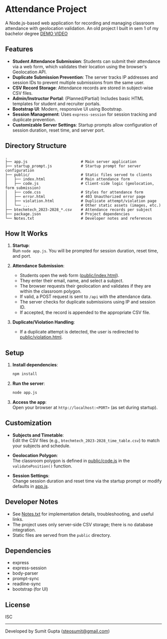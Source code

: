 # Attendance Project

A Node.js-based web application for recording and managing classroom attendance with geolocation validation. An old project I built in sem 1 of my bachelor degree
[DEMO VIDEO](https://drive.google.com/file/d/1WSBD_EG_We4qfY_T-5CpVKsrff5cXBmN/view)

## Features

- **Student Attendance Submission**: Students can submit their attendance via a web form, which validates their location using the browser's Geolocation API.
- **Duplicate Submission Prevention**: The server tracks IP addresses and session IDs to prevent multiple submissions from the same user.
- **CSV Record Storage**: Attendance records are stored in subject-wise CSV files.
- **Admin/Instructor Portal**: (Planned/Partial) Includes basic HTML templates for student and recruiter portals.
- **Bootstrap UI**: Modern, responsive UI using Bootstrap.
- **Session Management**: Uses `express-session` for session tracking and duplicate prevention.
- **Customizable Server Settings**: Startup prompts allow configuration of session duration, reset time, and server port.

## Directory Structure

```
.
├── app.js                        # Main server application
├── startup_prompt.js             # Startup prompt for server configuration
├── public/                       # Static files served to clients
│   ├── index.html                # Main attendance form
│   ├── code.js                   # Client-side logic (geolocation, form submission)
│   ├── code.css                  # Styles for attendance form
│   ├── error.html                # 403 Unauthorized error page
│   ├── violation.html            # Duplicate attempt/violation page
│   └── ...                       # Other static assets (images, etc.)
├── btechmtech_2023-2028_*.csv    # Attendance records per subject
├── package.json                  # Project dependencies
└── Notes.txt                     # Developer notes and references
```

## How It Works

1. **Startup**:  
   Run `node app.js`. You will be prompted for session duration, reset time, and port.

2. **Attendance Submission**:  
   - Students open the web form ([public/index.html](public/index.html)).
   - They enter their email, name, and select a subject.
   - The browser requests their geolocation and validates if they are within the classroom polygon.
   - If valid, a POST request is sent to `/api` with the attendance data.
   - The server checks for duplicate submissions using IP and session ID.
   - If accepted, the record is appended to the appropriate CSV file.

3. **Duplicate/Violation Handling**:  
   - If a duplicate attempt is detected, the user is redirected to [public/violation.html](public/violation.html).

## Setup

1. **Install dependencies**:
   ```sh
   npm install
   ```

2. **Run the server**:
   ```sh
   node app.js
   ```

3. **Access the app**:  
   Open your browser at `http://localhost:<PORT>` (as set during startup).

## Customization

- **Subjects and Timetable**:  
  Edit the CSV files (e.g., `btechmtech_2023-2028_time_table.csv`) to match your subjects and schedule.

- **Geolocation Polygon**:  
  The classroom polygon is defined in [public/code.js](public/code.js) in the `validatePosition()` function.

- **Session Settings**:  
  Change session duration and reset time via the startup prompt or modify defaults in [app.js](app.js).

## Developer Notes

- See [Notes.txt](Notes.txt) for implementation details, troubleshooting, and useful links.
- The project uses only server-side CSV storage; there is no database integration.
- Static files are served from the `public` directory.

## Dependencies

- express
- express-session
- body-parser
- prompt-sync
- readline-sync
- bootstrap (for UI)

## License

ISC

---

Developed by Sumit Gupta (steosumit@gmail.com)
